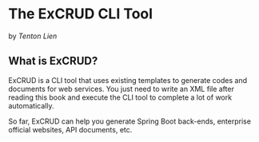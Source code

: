 # The ExCRUD CLI Tool
by *Tenton Lien*

## What is ExCRUD?

ExCRUD is a CLI tool that uses existing templates to generate codes and documents for web services. You just need to write an XML file after reading this book and execute the CLI tool to  complete a lot of work automatically.

So far, ExCRUD can help you generate Spring Boot back-ends, enterprise official websites, API documents, etc.

